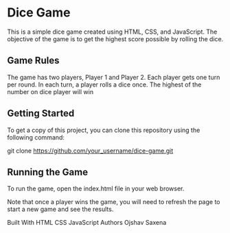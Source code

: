 # Dice Game
This is a simple dice game created using HTML, CSS, and JavaScript. The objective of the game is to get the highest score possible by rolling the dice.

## Game Rules
The game has two players, Player 1 and Player 2.
Each player gets one turn per round.
In each turn, a player rolls a dice once.
The highest of the number on dice player will win

## Getting Started
To get a copy of this project, you can clone this repository using the following command:

git clone https://github.com/your_username/dice-game.git
## Running the Game
To run the game, open the index.html file in your web browser.

Note that once a player wins the game, you will need to refresh the page to start a new game and see the results.


Built With
HTML
CSS
JavaScript
Authors
Ojshav Saxena

